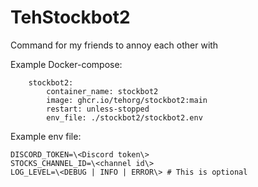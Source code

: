 # TehStockbot2
Command for my friends to annoy each other with

Example Docker-compose:
```
    stockbot2:
        container_name: stockbot2
        image: ghcr.io/tehorg/stockbot2:main
        restart: unless-stopped
        env_file: ./stockbot2/stockbot2.env
```
Example env file:
```
DISCORD_TOKEN=\<Discord token\>
STOCKS_CHANNEL_ID=\<channel id\>
LOG_LEVEL=\<DEBUG | INFO | ERROR\> # This is optional
```
